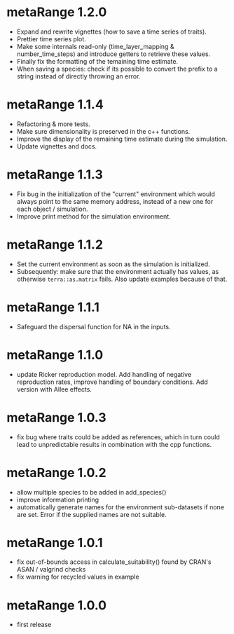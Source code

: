# metaRange 1.2.0

* Expand and rewrite vignettes (how to save a time series of traits).
* Prettier time series plot.
* Make some internals read-only (time_layer_mapping & number_time_steps)
    and introduce getters to retrieve these values.
* Finally fix the formatting of the temaining time estimate.
* When saving a species: check if its possible to convert the prefix to a string instead of directly throwing an error.


# metaRange 1.1.4

* Refactoring & more tests.
* Make sure dimensionality is preserved in the c++ functions.
* Improve the display of the remaining time estimate during the simulation.
* Update vignettes and docs.

# metaRange 1.1.3

* Fix bug in the initialization of the "current" environment which would
    always point to the same memory address, instead of a new one for each
    object / simulation.
* Improve print method for the simulation environment.

# metaRange 1.1.2

* Set the current environment as soon as the simulation is initialized.
* Subsequently: make sure that the environment actually has values, as
    otherwise `terra::as.matrix` fails. Also update examples because of that.

# metaRange 1.1.1

* Safeguard the dispersal function for NA in the inputs.

# metaRange 1.1.0

* update Ricker reproduction model. Add handling of negative reproduction rates,
    improve handling of boundary conditions. Add version with Allee effects.

# metaRange 1.0.3

* fix bug where traits could be added as references, which in turn could
    lead to unpredictable results in combination with the cpp functions.

# metaRange 1.0.2

* allow multiple species to be added in add_species()
* improve information printing
* automatically generate names for the environment sub-datasets if none are set.
    Error if the supplied names are not suitable.

# metaRange 1.0.1

* fix out-of-bounds access in calculate_suitability()
    found by CRAN's ASAN / valgrind checks
* fix warning for recycled values in example

# metaRange 1.0.0

* first release
